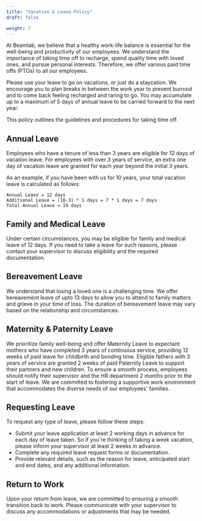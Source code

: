 ```yaml
---
title: "Vacation & Leave Policy"
draft: false

weight: 7
---
```


At Beamlab, we believe that a healthy work-life balance is essential for the well-being and productivity of our employees. We understand the importance of taking time off to recharge, spend quality time with loved ones, and pursue personal interests. Therefore, we offer various paid time offs (PTOs) to all our employees. 

Please use your leave to go on vacations, or just do a staycation. We encourage you to plan breaks in between the work year to prevent burnout and to come back feeling recharged and raring to go. You may accumulate up to a maximum of 5 days of annual leave to be carried forward to the next year.

This policy outlines the guidelines and procedures for taking time off.

## Annual Leave

Employees who have a tenure of less than 3 years are eligible for 12 days of vacation leave. For employees with over 3 years of service, an extra one day of vacation leave are granted for each year beyond the initial 3 years. 

As an example, if you have been with us for 10 years, your total vacation leave is calculated as follows:
```
Annual Leave = 12 days
Additional Leave = (10-3) * 1 days = 7 * 1 days = 7 days
Total Annual Leave = 19 days
```

## Family and Medical Leave

Under certain circumstances, you may be eligible for family and medical leave of 12 days. If you need to take a leave for such reasons, please contact your supervisor to discuss eligibility and the required documentation.

## Bereavement Leave

We understand that losing a loved one is a challenging time. We offer bereavement leave of upto 13 days to allow you to attend to family matters and grieve in your time of loss. The duration of bereavement leave may vary based on the relationship and circumstances.

## Maternity & Paternity Leave

We prioritize family well-being and offer Maternity Leave to expectant mothers who have completed 3 years of continuous service, providing 12 weeks of paid leave for childbirth and bonding time. Eligible fathers with 3 years of service are granted 2 weeks of paid Paternity Leave to support their partners and new children. To ensure a smooth process, employees should notify their supervisor and the HR department 2 months prior to the start of leave. We are committed to fostering a supportive work environment that accommodates the diverse needs of our employees' families.

## Requesting Leave

To request any type of leave, please follow these steps:

- Submit your leave application at least 2 working days in advance for each day of leave taken. So if you're thinking of taking a week vacation, please inform your supervisor at least 2 weeks in advance. 
- Complete any required leave request forms or documentation.
- Provide relevant details, such as the reason for leave, anticipated start and end dates, and any additional information.

## Return to Work

Upon your return from leave, we are committed to ensuring a smooth transition back to work. Please communicate with your supervisor to discuss any accommodations or adjustments that may be needed.